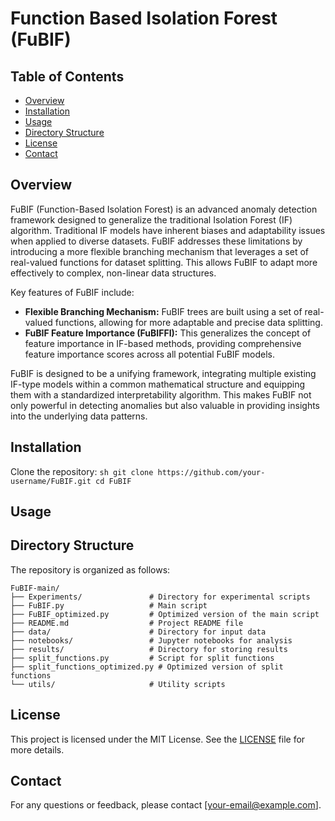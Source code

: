 # Function Based Isolation Forest (FuBIF)

## Table of Contents
- [Overview](#overview)
- [Installation](#installation)
- [Usage](#usage)
- [Directory Structure](#directory-structure)
- [License](#license)
- [Contact](#contact)

## Overview
FuBIF (Function-Based Isolation Forest) is an advanced anomaly detection framework designed to generalize the traditional Isolation Forest (IF) algorithm. Traditional IF models have inherent biases and adaptability issues when applied to diverse datasets. FuBIF addresses these limitations by introducing a more flexible branching mechanism that leverages a set of real-valued functions for dataset splitting. This allows FuBIF to adapt more effectively to complex, non-linear data structures.

Key features of FuBIF include:

- **Flexible Branching Mechanism:** FuBIF trees are built using a set of real-valued functions, allowing for more adaptable and precise data splitting.
- **FuBIF Feature Importance (FuBIFFI):** This generalizes the concept of feature importance in IF-based methods, providing comprehensive feature importance scores across all potential FuBIF models.

FuBIF is designed to be a unifying framework, integrating multiple existing IF-type models within a common mathematical structure and equipping them with a standardized interpretability algorithm. This makes FuBIF not only powerful in detecting anomalies but also valuable in providing insights into the underlying data patterns.

## Installation
Clone the repository:
    ```sh
    git clone https://github.com/your-username/FuBIF.git
    cd FuBIF
    ```

## Usage


## Directory Structure
The repository is organized as follows:

```
FuBIF-main/
├── Experiments/               # Directory for experimental scripts
├── FuBIF.py                   # Main script
├── FuBIF_optimized.py         # Optimized version of the main script
├── README.md                  # Project README file
├── data/                      # Directory for input data
├── notebooks/                 # Jupyter notebooks for analysis
├── results/                   # Directory for storing results
├── split_functions.py         # Script for split functions
├── split_functions_optimized.py # Optimized version of split functions
└── utils/                     # Utility scripts
```


## License
This project is licensed under the MIT License. See the [LICENSE](LICENSE) file for more details.

## Contact
For any questions or feedback, please contact [your-email@example.com].
